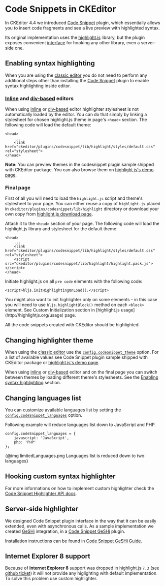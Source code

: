 # Code Snippets in CKEditor

In CKEditor 4.4 we introduced [Code Snippet](http://ckeditor.com/addon/codesnippet) plugin, which essentially allows you to insert code fragments and see a live preview with highlighted syntax.

Its original implementation uses the [highlight.js](http://highlightjs.org) library, but the plugin exposes convenient [interface](#!/api/CKEDITOR.plugins.codesnippet.highlighter) for hooking any other library, even a server-side one.

## Enabling syntax highlighting

When you are using the [classic editor](#!/guide/dev_framed) you do not need to perform any additional steps other than installing the [Code Snippet](http://ckeditor.com/addon/codesnippet) plugin to enable syntax highlighting inside editor.

### [Inline](#!/guide/dev_inline) and [div-based](http://ckeditor.com/addon/divarea) editors

When using [inline](#!/guide/dev_inline) or [div-based](http://ckeditor.com/addon/divarea) editor highlighter stylesheet is not automatically loaded by the editor. You can do that simply by linking a stylesheet for chosen highlight.js theme in page's `<head>` section. The following code will load the default theme:

	<head>
		...
		<link href="ckeditor/plugins/codesnippet/lib/highlight/styles/default.css" rel="stylesheet">
	</head>

**Note:** You can preview themes in the codesnippet plugin sample shipped with CKEditor package. You can also browse them on [highlight.js's demo page](http://highlightjs.org/static/test.html).

### Final page

First of all you will need to load the `highlight.js` script and theme's stylesheet to your page. You can either reuse a copy of `highlight.js` placed in `ckeditor/plugins/codesnippet/lib/highlight` directory or download your own copy from [highlight.js download page](http://highlightjs.org/download).

Attach it to the `<head>` section of your page. The following code will load the highlight.js library and stylesheet for the default theme:

	<head>
		...
		<link href="ckeditor/plugins/codesnippet/lib/highlight/styles/default.css" rel="stylesheet">
		<script src="ckeditor/plugins/codesnippet/lib/highlight/highlight.pack.js"></script>
	</head>

Initiate highlight.js on all `pre code` elements with the following code:

	<script>hljs.initHighlightingOnLoad();</script>

<p class="tip">You might also want to init highlighter only on some elements &ndash; in this case you will need to use <code>hljs.highlightBlock()</code> method on each <code>&lt;block&gt;</code> element. See Custom Initialization section in [highlight.js usage](http://highlightjs.org/usage) page.</p>

All the code snippets created with CKEditor should be highlighted.

## Changing highlighter theme

When using the [classic editor](#!/guide/dev_framed) use the [`config.codeSnippet_theme`](#!/api/CKEDITOR.config-cfg-codeSnippet_theme) option. For a list of available values see Code Snippet plugin sample shipped with CKEditor package or [highlight.js's demo page](http://highlightjs.org/static/test.html).

When using [inline](#!/guide/dev_inline) or [div-based](http://ckeditor.com/addon/divarea) editor and on the final page you can switch between themes by loading different theme's stylesheets. See the [Enabling syntax highlighting](#!/guide/dev_codesnippet-section-enabling-syntax-highlighting) section.

## Changing languages list

You can customize available languages list by setting the [`config.codeSnippet_languages`](#!/api/CKEDITOR.config-cfg-codeSnippet_languages) option.

Following example will reduce languages list down to JavaScript and PHP.

	config.codeSnippet_languages = {
		javascript: 'JavaScript',
		php: 'PHP'
	};

{@img limitedLanguages.png Languages list is reduced down to two languages}

## Hooking custom syntax highlighter

For more informations on how to implement custom highlighter check the [Code Snippet Highlighter API docs](#!/api/CKEDITOR.plugins.codesnippet.highlighter).

## Server-side highlighter

We designed Code Snippet plugin interface in the way that it can be easily extended, even with asynchronous calls. As a sample implementation we created [GeSHi](http://qbnz.com/highlighter/) integration, in a [Code Snippet GeSHi](http://ckeditor.com/addon/codesnippetgeshi) plugin.

Installation instructions can be found in [Code Snippet GeSHi Guide](#!/guide/dev_codesnippetgeshi).

## Internet Explorer 8 support

Because of **Internet Explorer 8** support was dropped in [highlight.js](http://highlightjs.org) `7.3` (see [github ticket](https://github.com/isagalaev/highlight.js/issues/280)) it will not provide any higlighting with default implementation. To solve this problem use custom highlighter.
